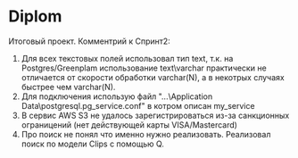 # Diplom
Итоговый проект.
Комментрий к Спринт2:
1. Для всех текстовых полей использовал тип text, т.к. на Postgres/Greenplam использование text\varchar практически не отличается от скорости обработки varchar(N), а в некотрых случаях быстрее чем varchar(N).
2. Для подключения использую файл "...\Application Data\postgresql\.pg_service.conf" в котром описан my_service
3. В сервис AWS S3 не удалось зарегистрироваться из-за санкционных ограницений (нет действующей карты VISA/Mastercard)
4. Про поиск не понял что именно нужно реализовать. Реализовал поиск по модели Clips с помощью Q.